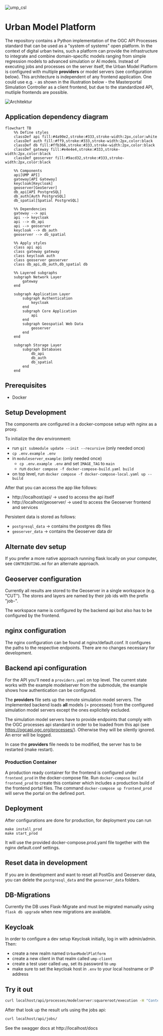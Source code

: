 ![ump_csl](https://github.com/citysciencelab/urban-model-platform/assets/61881523/1038090d-6c33-4d90-80cc-b1481d51a5a7)


# Urban Model Platform
The repository contains a Python implementation of the OGC API Processes standard that can be used as a "system of systems" open platform. In the context of digital urban twins, such a platform can provide the infrastructure to integrate and combine domain-specific models ranging from simple regression models to advanced simulation or AI models.
Instead of executing jobs and processes on the server itself, the Urban Model Platform is configured with multiple **providers** or model servers (see configuration below).
This architecture is independent of any frontend application. One could use e.g. - as shown in the illustration below - the Masterportal Simulation Controller as a client frontend, but due to the standardized API, mutliple frontends are possible.

![Architektur](https://user-images.githubusercontent.com/61881523/232417254-a620fd2c-bd1c-416a-ae64-b0f564fd64cc.jpg)
## Application dependency diagram

```mermaid
flowchart TB
    %% Define styles
    classDef api fill:#4a90e2,stroke:#333,stroke-width:2px,color:white
    classDef auth fill:#ff9,stroke:#333,stroke-width:2px,color:black
    classDef db fill:#ffb366,stroke:#333,stroke-width:2px,color:black
    classDef gateway fill:#e4e4e4,stroke:#333,stroke-width:2px,color:black
    classDef geoserver fill:#9acd32,stroke:#333,stroke-width:2px,color:black

    %% Components
    api[UMP API]
    gateway[API Gateway]
    keycloak[Keycloak]
    geoserver[GeoServer]
    db_api[API PostgreSQL]
    db_auth[Auth PostgreSQL]
    db_spatial[Spatial PostgreSQL]

    %% Dependencies
    gateway --> api
    api --> keycloak
    api --> db_api
    api --> geoserver
    keycloak --> db_auth
    geoserver --> db_spatial

    %% Apply styles
    class api api
    class gateway gateway
    class keycloak auth
    class geoserver geoserver
    class db_api,db_auth,db_spatial db

    %% Layered subgraphs
    subgraph Network Layer
        gateway
    end

    subgraph Application Layer
        subgraph Authentication
            keycloak
        end
        subgraph Core Application
            api
        end
        subgraph Geospatial Web Data
            geoserver
        end
    end

    subgraph Storage Layer
        subgraph Databases
            db_api
            db_auth
            db_spatial
        end
    end
```

## Prerequisites
- Docker

## Setup Development
The components are configured in a docker-compose setup with nginx as a proxy.

To initialize the dev environment:

* run `git submodule update --init --recursive` (only needed once)
* `cp .env.example .env`
* in `moduleserver_example`: (only needed once)
  * `cp .env.example .env` and set `IMAGE_TAG` to `main`
  * run `docker compose -f docker-compose-build.yaml build`
* on top level, run `docker compose -f docker-compose-local.yaml up --build`

After that you can access the app like follows:

* http://localhost/api/ -> used to access the api itself
* http://localhost/geoserver/ -> used to access the Geoserver frontend and services

Persistent data is stored as follows:

* `postgresql_data` -> contains the postgres db files
* `geoserver_data` -> contains the Geoserver data dir

## Alternate dev setup
If you prefer a more native approach running flask locally on your computer, see `CONTRIBUTING.md` for an alternate approach.

## Geoserver configuration

Currently all results are stored to the Geoserver in a single workspace (e.g. "CUT"). The stores and layers are named by their job ids with the prefix "job-".

The workspace name is configured by the backend api but also has to be configured by the frontend.

## nginx configuration
The nginx configuration can be found at nginx/default.conf. It configures the paths to the respective endpoints.
There are no changes necessary for development.

## Backend api configuration
For the API you'll need a `providers.yaml` on top level. The current state works with the example modelserver from the submodule, the example shows how authentication can be configured.

The **providers** file sets up the remote simulation model servers. The implemented backend loads **all** models (= processes) from the configured simulation model servers except the ones explicitely excluded.

The simulation model servers have to provide endpoints that comply with the OGC processes api standard in order to be loaded from this api (see https://ogcapi.ogc.org/processes/). Otherwise they will be silently ignored. An error will be logged.

In case the **providers** file needs to be modified, the server has to be restarted (make restart).


### Production Container

A production ready container for the frontend is configured under `frontend_prod` in the docker-compose file. Run `docker-compose build frontend_prod` to create this container which includes a production build of the frontend portal files. The command `docker-compose up frontend_prod` will serve the portal on the defined port.

## Deployment
After configurations are done for production, for deployment you can run
```
make install_prod
make start_prod
```
It will use the provided docker-compose.prod.yaml file together with the nginx default.conf settings.

## Reset data in development
If you are in development and want to reset all PostGis and Geoserver data, you can delete the `postgresql_data` and the `geoserver_data` folders.

## DB-Migrations
Currently the DB uses Flask-Migrate and must be migrated manually using `flask db upgrade` when new migrations are available.

## Keycloak
In order to configure a dev setup Keycloak initially, log in with admin/admin. Then:

* create a new realm named `UrbanModelPlatform`
* create a new client in that realm called `ump-client`
* create a test user called `ump`, set its password to `ump`
* make sure to set the keycloak host in `.env` to your local hostname or IP address

## Try it out

```bash
curl localhost/api/processes/modelserver:squareroot/execution -H "Content-Type: application/json" -d '{"inputs": {"number": 4}}'
```

After that look up the result urls using the jobs api:

```bash
curl localhost/api/jobs/
```

See the swagger docs at http://localhost/docs
